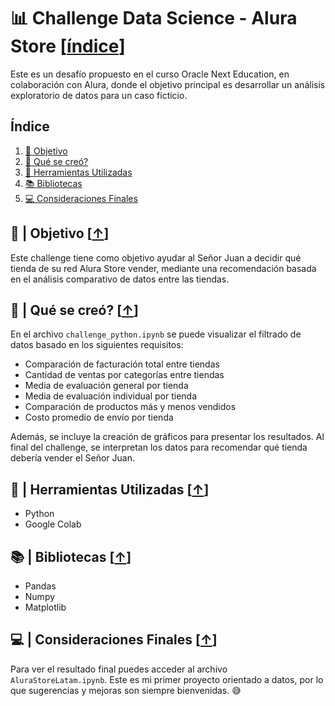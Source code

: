 # 📊 Challenge Data Science - Alura Store [[índice](#índice)]

Este es un desafío propuesto en el curso Oracle Next Education, en colaboración con Alura, donde el objetivo principal es desarrollar un análisis exploratorio de datos para un caso ficticio.

## Índice
1. [🎯 Objetivo](#-objetivo)
2. [📌 Qué se creó?](#-qué-se-creó)
3. [🔎 Herramientas Utilizadas](#-herramientas-utilizadas)
4. [📚 Bibliotecas](#-bibliotecas)
5. [💻 Consideraciones Finales](#-consideraciones-finales)

## 🎯 | Objetivo [[↑](#índice)]
Este challenge tiene como objetivo ayudar al Señor Juan a decidir qué tienda de su red Alura Store vender, mediante una recomendación basada en el análisis comparativo de datos entre las tiendas.

## 📌 | Qué se creó? [[↑](#índice)]
En el archivo `challenge_python.ipynb` se puede visualizar el filtrado de datos basado en los siguientes requisitos:

- Comparación de facturación total entre tiendas
- Cantidad de ventas por categorías entre tiendas
- Media de evaluación general por tienda
- Media de evaluación individual por tienda
- Comparación de productos más y menos vendidos
- Costo promedio de envío por tienda

Además, se incluye la creación de gráficos para presentar los resultados. Al final del challenge, se interpretan los datos para recomendar qué tienda debería vender el Señor Juan.

## 🔎 | Herramientas Utilizadas [[↑](#índice)]
- Python
- Google Colab

## 📚 | Bibliotecas [[↑](#índice)]
- Pandas
- Numpy
- Matplotlib

## 💻 | Consideraciones Finales [[↑](#índice)]
Para ver el resultado final puedes acceder al archivo `AluraStoreLatam.ipynb`. Este es mi primer proyecto orientado a datos, por lo que sugerencias y mejoras son siempre bienvenidas. 😅

